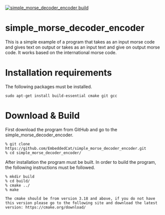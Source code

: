 [![simple_morse_decoder_encoder build](https://github.com/EmbeddedCat/simple_morse_decoder_encoder/actions/workflows/cmake.yml/badge.svg?branch=main&event=push)](https://github.com/EmbeddedCat/simple_morse_decoder_encoder/actions/workflows/cmake.yml)

# simple_morse_decoder_encoder
This is a simple example of a program that takes as an input morse code and gives text on output or takes as an input text and give on output morse code. It works based on the international morse code.

# Installation requirements
The following packages must be installed.<br>
```
sudo apt-get install build-essential cmake git gcc
```

# Download & Build

First download the program from GitHub and go to the simple_morse_decoder_encoder.

```
% git clone https://github.com/EmbeddedCat/simple_morse_decoder_encoder.git
% cd simple_morse_decoder_encoder/
```

After installation the program must be built. In order to build the program, the following instructions must be
followed.<br>

```
% mkdir build
% cd build/
% cmake ../
% make
```

`
The cmake should be from version 3.18 and above, if you do not have this version please go to the following site and download the latest version:
https://cmake.org/download/
`
